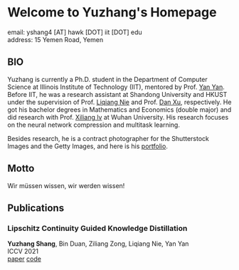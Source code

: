 # Welcome to Yuzhang's  Homepage

email: yshang4 [AT] hawk [DOT] iit [DOT] edu     
address: 15 Yemen Road, Yemen

## BIO
Yuzhang is currently a Ph.D. student in the Department of Computer Science at Illinois Institute of Technology (IIT), mentored by Prof. [Yan Yan](https://tomyan555.github.io/). Before IIT, he was a research assistant at Shandong University and HKUST under the supervision of Prof. [Liqiang Nie](https://liqiangnie.github.io/index.html) and Prof. [Dan Xu](https://www.danxurgb.net/), respectively. He got his bachelor degrees in Mathematics and Economics (double major) and did research with Prof. [Xiliang lv](http://xllv.whu.edu.cn/) at Wuhan University. His research focuses on the neural network compression and multitask learning.    

Besides research, he is a contract photographer for the Shutterstock Images and the Getty Images, and here is his [portfolio](https://500px.com.cn/shang).

## Motto
Wir müssen wissen, wir werden wissen!

## Publications
### Lipschitz Continuity Guided Knowledge Distillation
**Yuzhang Shang**, Bin Duan, Ziliang Zong, Liqiang Nie, Yan Yan  
ICCV 2021  
[paper](https://arxiv.org/abs/2108.12905)  [code](https://github.com/42Shawn/LONDON/tree/master) 

<!-- You can use the [editor on GitHub](https://github.com/42Shawn/yuzhang-github.io/edit/gh-pages/index.md) to maintain and preview the content for your website in Markdown files.

Whenever you commit to this repository, GitHub Pages will run [Jekyll](https://jekyllrb.com/) to rebuild the pages in your site, from the content in your Markdown files.

### Markdown

Markdown is a lightweight and easy-to-use syntax for styling your writing. It includes conventions for

```markdown
Syntax highlighted code block

# Header 1
## Header 2
### Header 3

- Bulleted
- List

1. Numbered
2. List

**Bold** and _Italic_ and `Code` text

[Link](url) and ![Image](src)
```

For more details see [GitHub Flavored Markdown](https://guides.github.com/features/mastering-markdown/).

### Jekyll Themes

Your Pages site will use the layout and styles from the Jekyll theme you have selected in your [repository settings](https://github.com/42Shawn/yuzhang-github.io/settings/pages). The name of this theme is saved in the Jekyll `_config.yml` configuration file.

### Support or Contact

Having trouble with Pages? Check out our [documentation](https://docs.github.com/categories/github-pages-basics/) or [contact support](https://support.github.com/contact) and we’ll help you sort it out.
 -->
